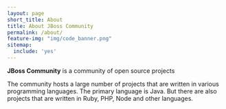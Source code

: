 ```yaml
---
layout: page
short_title: About
title: About JBoss Community
permalink: /about/
feature-img: "img/code_banner.png"
sitemap:
  include: 'yes'
---
```


**JBoss Community**  is a community of open source projects

The community hosts a large number of projects that are written in various programming languages. The primary language is Java. But there are also projects that are written in Ruby, PHP, Node and other languages.

